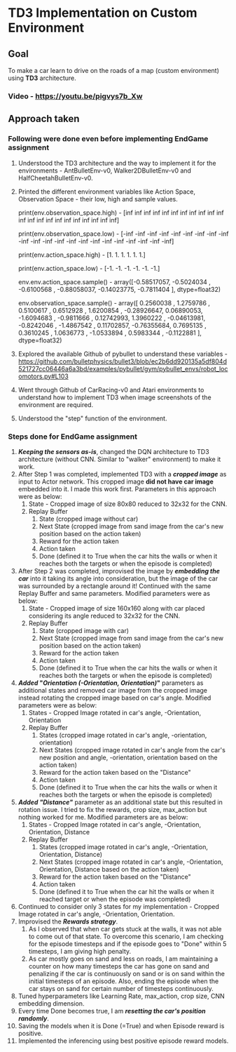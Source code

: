 # TD3 Implementation on Custom Environment

## Goal

To make a car learn to drive on the roads of a map (custom environment) using **TD3** architecture.

###  Video - https://youtu.be/pigvys7b_Xw

## Approach taken

### Following were done even before implementing EndGame assignment

1. Understood the TD3 architecture and the way to implement it for the environments - AntBulletEnv-v0, Walker2DBulletEnv-v0 and HalfCheetahBulletEnv-v0.

2. Printed the different environment variables like Action Space, Observation Space - their low, high and sample values.

   print(env.observation_space.high) - [inf inf inf inf inf inf inf inf inf inf inf inf inf inf inf inf inf inf inf inf inf inf]

   print(env.observation_space.low) - [-inf -inf -inf -inf -inf -inf -inf -inf -inf -inf -inf -inf -inf -inf -inf -inf -inf -inf -inf -inf -inf -inf]

   print(env.action_space.high) - [1. 1. 1. 1. 1. 1.]

   print(env.action_space.low) - [-1. -1. -1. -1. -1. -1.]

   env.env.action_space.sample() - array([-0.58517057, -0.5024034 , -0.6100568 , -0.88058037, -0.14023775,       -0.7811404 ], dtype=float32)

   env.observation_space.sample() - array([ 0.2560038 ,  1.2759786 ,  0.5100617 ,  0.6512928 ,  1.6200854 ,       -0.28926647,  0.06890053, -1.6094683 , -0.9811666 ,  0.12742993,        1.3960222 , -0.04613981, -0.8242046 , -1.4867542 ,  0.11702857,       -0.76355684,  0.7695135 ,  0.3610245 ,  1.0636773 , -1.0533894 ,        0.5983344 , -0.1122881 ], dtype=float32)

3. Explored the available Github of pybullet to understand these variables - https://github.com/bulletphysics/bullet3/blob/ec2b6dd920135a5df804d521727cc06446a6a3bd/examples/pybullet/gym/pybullet_envs/robot_locomotors.py#L103

4. Went through Github of CarRacing-v0 and Atari environments to understand how to implement TD3 when image screenshots of the environment are required.

5. Understood the "step" function of the environment.

### Steps done for EndGame assignment

1. ***Keeping the sensors as-is***, changed the DQN architecture to TD3 architecture (without CNN. Similar to "walker" environment) to make it work.
2. After Step 1 was completed, implemented TD3 with a ***cropped image*** as input to Actor network. This cropped image **did not have car image** embedded into it. I made this work first. Parameters in this approach were as below:
   1. State - Cropped image of size 80x80 reduced to 32x32 for the CNN.
   3. Replay Buffer
      1. State (cropped image without car)
      2. Next State (cropped image from sand image from the car's new position based on the action taken)
      3. Reward for the action taken
      4. Action taken
      5. Done (defined it to True when the car hits the walls or when it reaches both the targets or when the episode is completed)
3. After Step 2 was completed, improvised the image by ***embedding the car*** into it taking its angle into consideration, but the image of the car was surrounded by a rectangle around it! Continued with the same Replay Buffer and same parameters. Modified parameters were as below:
   1.  State - Cropped image of size 160x160 along with car placed considering its angle reduced to 32x32 for the CNN.
   3. Replay Buffer
      1. State (cropped image with car)
      2. Next State (cropped image from sand image from the car's new position based on the action taken)
      3. Reward for the action taken
      4. Action taken
      5. Done (defined it to True when the car hits the walls or when it reaches both the targets or when the episode is completed)
4. ***Added* "*Orientation (-Orientation, Orientation)*"** parameters as additional states and removed car image from the cropped image instead rotating the cropped image based on car's angle. Modified parameters were as below:
   1. States - Cropped Image rotated in car's angle, -Orientation, Orientation
   3. Replay Buffer
      1. States (cropped image rotated in car's angle, -orientation, orientation)
      2. Next States (cropped image rotated in car's angle from the car's new position and angle, -orientation, orientation based on the action taken)
      5. Reward for the action taken based on the "Distance"
      6. Action taken
      7. Done (defined it to True when the car hits the walls or when it reaches both the targets or when the episode is completed)
5. ***Added "Distance"*** parameter as an additional state but this resulted in rotation issue. I tried to fix the rewards, crop size, max_action but nothing worked for me. Modified parameters are as below:
   1. States - Cropped Image rotated in car's angle, -Orientation, Orientation, Distance
   3. Replay Buffer
      1. States (cropped image rotated in car's angle, -Orientation, Orientation, Distance)
      2. Next States (cropped image rotated in car's angle, -Orientation, Orientation, Distance based on the action taken)
      3. Reward for the action taken based on the "Distance"
      8. Action taken
      9. Done (defined it to True when the car hit the walls or when it reached target or when the episode was completed)
6. Continued to consider only 3 states for my implementation - Cropped Image rotated in car's angle, -Orientation, Orientation.
7. Improvised the ***Rewards strategy***.
   1. As I observed that when car gets stuck at the walls, it was not able to come out of that state. To overcome this scenario, I am checking for the episode timesteps and if the episode goes to "Done" within 5 timesteps, I am giving high penalty.
   2. As car mostly goes on sand and less on roads, I am maintaining a counter on how many timesteps the car has gone on sand and penalizing if the car is continuously on sand or is on sand within the initial timesteps of an episode. Also, ending the episode when the car stays on sand for certain number of timesteps continuously.
8. Tuned hyperparameters like Learning Rate, max_action, crop size, CNN embedding dimension.
9. Every time Done becomes true, I am ***resetting the car's position randomly***.
10. Saving the models when it is Done (=True) and when Episode reward is positive.
11. Implemented the inferencing using best positive episode reward models.
